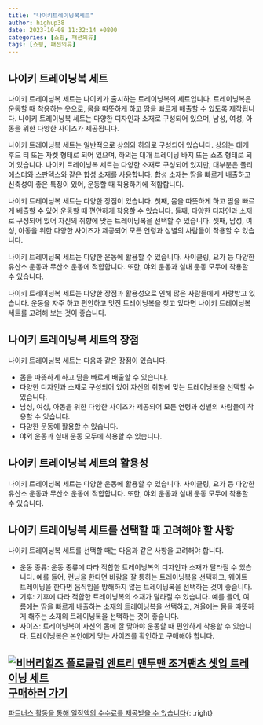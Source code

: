 ```yaml
---
title: "나이키트레이닝복세트"
author: highup38
date: 2023-10-08 11:32:14 +0800
categories: [쇼핑, 패션의류]
tags: [쇼핑, 패션의류]
---
```



## 나이키 트레이닝복 세트

나이키 트레이닝복 세트는 나이키가 출시하는 트레이닝복의 세트입니다. 트레이닝복은 운동할 때 착용하는 옷으로, 몸을 따뜻하게 하고 땀을 빠르게 배출할 수 있도록 제작됩니다. 나이키 트레이닝복 세트는 다양한 디자인과 소재로 구성되어 있으며, 남성, 여성, 아동을 위한 다양한 사이즈가 제공됩니다.

나이키 트레이닝복 세트는 일반적으로 상의와 하의로 구성되어 있습니다. 상의는 대개 후드 티 또는 자켓 형태로 되어 있으며, 하의는 대개 트레이닝 바지 또는 쇼츠 형태로 되어 있습니다. 나이키 트레이닝복 세트는 다양한 소재로 구성되어 있지만, 대부분은 폴리에스터와 스판덱스와 같은 합성 소재를 사용합니다. 합성 소재는 땀을 빠르게 배출하고 신축성이 좋은 특징이 있어, 운동할 때 착용하기에 적합합니다.

나이키 트레이닝복 세트는 다양한 장점이 있습니다. 첫째, 몸을 따뜻하게 하고 땀을 빠르게 배출할 수 있어 운동할 때 편안하게 착용할 수 있습니다. 둘째, 다양한 디자인과 소재로 구성되어 있어 자신의 취향에 맞는 트레이닝복을 선택할 수 있습니다. 셋째, 남성, 여성, 아동을 위한 다양한 사이즈가 제공되어 모든 연령과 성별의 사람들이 착용할 수 있습니다.

나이키 트레이닝복 세트는 다양한 운동에 활용할 수 있습니다. 사이클링, 요가 등 다양한 유산소 운동과 무산소 운동에 적합합니다. 또한, 야외 운동과 실내 운동 모두에 착용할 수 있습니다.

나이키 트레이닝복 세트는 다양한 장점과 활용성으로 인해 많은 사람들에게 사랑받고 있습니다. 운동을 자주 하고 편안하고 멋진 트레이닝복을 찾고 있다면 나이키 트레이닝복 세트를 고려해 보는 것이 좋습니다.

## 나이키 트레이닝복 세트의 장점

나이키 트레이닝복 세트는 다음과 같은 장점이 있습니다.

* 몸을 따뜻하게 하고 땀을 빠르게 배출할 수 있습니다.
* 다양한 디자인과 소재로 구성되어 있어 자신의 취향에 맞는 트레이닝복을 선택할 수 있습니다.
* 남성, 여성, 아동을 위한 다양한 사이즈가 제공되어 모든 연령과 성별의 사람들이 착용할 수 있습니다.
* 다양한 운동에 활용할 수 있습니다.
* 야외 운동과 실내 운동 모두에 착용할 수 있습니다.

## 나이키 트레이닝복 세트의 활용성

나이키 트레이닝복 세트는 다양한 운동에 활용할 수 있습니다. 사이클링, 요가 등 다양한 유산소 운동과 무산소 운동에 적합합니다. 또한, 야외 운동과 실내 운동 모두에 착용할 수 있습니다.

## 나이키 트레이닝복 세트를 선택할 때 고려해야 할 사항

나이키 트레이닝복 세트를 선택할 때는 다음과 같은 사항을 고려해야 합니다.

* 운동 종류: 운동 종류에 따라 적합한 트레이닝복의 디자인과 소재가 달라질 수 있습니다. 예를 들어, 런닝을 한다면 바람을 잘 통하는 트레이닝복을 선택하고, 웨이트 트레이닝을 한다면 움직임을 방해하지 않는 트레이닝복을 선택하는 것이 좋습니다.
* 기후: 기후에 따라 적합한 트레이닝복의 소재가 달라질 수 있습니다. 예를 들어, 여름에는 땀을 빠르게 배출하는 소재의 트레이닝복을 선택하고, 겨울에는 몸을 따뜻하게 해주는 소재의 트레이닝복을 선택하는 것이 좋습니다.
* 사이즈: 트레이닝복이 자신의 몸에 잘 맞아야 운동할 때 편안하게 착용할 수 있습니다. 트레이닝복은 본인에게 맞는 사이즈를 확인하고 구매해야 합니다.

[![비버리힐즈 폴로클럽 엔트리 맨투맨 조거팬츠 셋업 트레이닝 세트](https://thumbnail8.coupangcdn.com/thumbnails/remote/230x230ex/image/vendor_inventory/5fec/5a1c356c92aa7f06bced1f2436102ebffe0aaeaeffe9f4bdf2ee5b4ca7b2.jpg "비버리힐즈 폴로클럽 엔트리 맨투맨 조거팬츠 셋업 트레이닝 세트")](https://link.coupang.com/re/AFFSDP?lptag=AF1030537&subid=&pageKey=7578815758&traceid=V0-153&itemId=20002189190&vendorItemId=87099273964)
<br>
[**구매하러 가기**](https://link.coupang.com/re/AFFSDP?lptag=AF1030537&subid=&pageKey=7578815758&traceid=V0-153&itemId=20002189190&vendorItemId=87099273964)
---
[파트너스 활동을 통해 일정액의 수수료를 제공받을 수 있습니다](https://link.coupang.com/a/bao1ui){: .right}